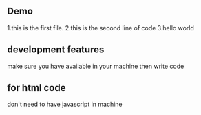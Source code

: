 ## Demo 
1.this is the first file.
2.this is the second line of code
3.hello world

## development features
 make sure you have available in your machine
  then write code
## for html code
 don't need to have javascript in machine
